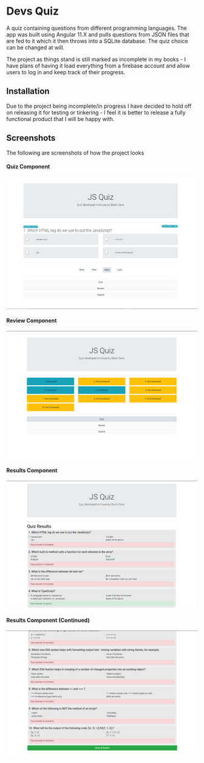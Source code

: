 # Devs Quiz
A quiz containing questions from different programming languages. The app was built using Angular 11.X and pulls questions from JSON files that are fed to it which it then throws into a SQLite database. The quiz choice can be changed at will.

The project as things stand is still marked as incomplete in my books - I have plans of having it load everything from a firebase account and allow users to log in and keep track of their progress.

## Installation
Due to the project being incomplete/in progress I have decided to hold off on releasing it for testing or tinkering - I feel it is better to release a fully functional product that I will be happy with.

## Screenshots
The following are screenshots of how the project looks

#### Quiz Component
![my screenshot](1_Quiz.png)

#### Review Component
![my screenshot](2_Review.png)


#### Results Component
![my screenshot](3_Submit.png)

#### Results Component (Continued)
![my screenshot](3_Submit_1.png)
